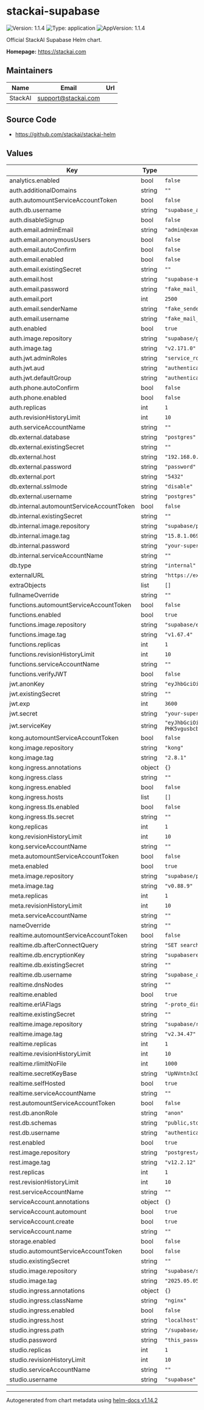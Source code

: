 # stackai-supabase

![Version: 1.1.4](https://img.shields.io/badge/Version-1.1.4-informational?style=flat-square) ![Type: application](https://img.shields.io/badge/Type-application-informational?style=flat-square) ![AppVersion: 1.1.4](https://img.shields.io/badge/AppVersion-1.1.4-informational?style=flat-square)

Official StackAI Supabase Helm chart.

**Homepage:** <https://stackai.com>

## Maintainers

| Name | Email | Url |
| ---- | ------ | --- |
| StackAI | <support@stackai.com> |  |

## Source Code

* <https://github.com/stackai/stackai-helm>

## Values

| Key | Type | Default | Description |
|-----|------|---------|-------------|
| analytics.enabled | bool | `false` |  |
| auth.additionalDomains | string | `""` |  |
| auth.automountServiceAccountToken | bool | `false` |  |
| auth.db.username | string | `"supabase_auth_admin"` |  |
| auth.disableSignup | bool | `false` |  |
| auth.email.adminEmail | string | `"admin@example.com"` |  |
| auth.email.anonymousUsers | bool | `false` |  |
| auth.email.autoConfirm | bool | `false` |  |
| auth.email.enabled | bool | `false` |  |
| auth.email.existingSecret | string | `""` |  |
| auth.email.host | string | `"supabase-mail"` |  |
| auth.email.password | string | `"fake_mail_password"` |  |
| auth.email.port | int | `2500` |  |
| auth.email.senderName | string | `"fake_sender"` |  |
| auth.email.username | string | `"fake_mail_user"` |  |
| auth.enabled | bool | `true` |  |
| auth.image.repository | string | `"supabase/gotrue"` |  |
| auth.image.tag | string | `"v2.171.0"` |  |
| auth.jwt.adminRoles | string | `"service_role"` |  |
| auth.jwt.aud | string | `"authenticated"` |  |
| auth.jwt.defaultGroup | string | `"authenticated"` |  |
| auth.phone.autoConfirm | bool | `false` |  |
| auth.phone.enabled | bool | `false` |  |
| auth.replicas | int | `1` |  |
| auth.revisionHistoryLimit | int | `10` |  |
| auth.serviceAccountName | string | `""` |  |
| db.external.database | string | `"postgres"` |  |
| db.external.existingSecret | string | `""` |  |
| db.external.host | string | `"192.168.0.1"` |  |
| db.external.password | string | `"password"` |  |
| db.external.port | string | `"5432"` |  |
| db.external.sslmode | string | `"disable"` |  |
| db.external.username | string | `"postgres"` |  |
| db.internal.automountServiceAccountToken | bool | `false` |  |
| db.internal.existingSecret | string | `""` |  |
| db.internal.image.repository | string | `"supabase/postgres"` |  |
| db.internal.image.tag | string | `"15.8.1.069"` |  |
| db.internal.password | string | `"your-super-secret-and-long-postgres-password"` |  |
| db.internal.serviceAccountName | string | `""` |  |
| db.type | string | `"internal"` |  |
| externalURL | string | `"https://example.com"` |  |
| extraObjects | list | `[]` |  |
| fullnameOverride | string | `""` |  |
| functions.automountServiceAccountToken | bool | `false` |  |
| functions.enabled | bool | `true` |  |
| functions.image.repository | string | `"supabase/edge-runtime"` |  |
| functions.image.tag | string | `"v1.67.4"` |  |
| functions.replicas | int | `1` |  |
| functions.revisionHistoryLimit | int | `10` |  |
| functions.serviceAccountName | string | `""` |  |
| functions.verifyJWT | bool | `false` |  |
| jwt.anonKey | string | `"eyJhbGciOiJIUzI1NiIsInR5cCI6IkpXVCJ9.eyAgCiAgICAicm9sZSI6ICJhbm9uIiwKICAgICJpc3MiOiAic3VwYWJhc2UtZGVtbyIsCiAgICAiaWF0IjogMTY0MTc2OTIwMCwKICAgICJleHAiOiAxNzk5NTM1NjAwCn0.dc_X5iR_VP_qT0zsiyj_I_OZ2T9FtRU2BBNWN8Bu4GE"` |  |
| jwt.existingSecret | string | `""` |  |
| jwt.exp | int | `3600` |  |
| jwt.secret | string | `"your-super-secret-jwt-token-with-at-least-32-characters-long"` |  |
| jwt.serviceKey | string | `"eyJhbGciOiJIUzI1NiIsInR5cCI6IkpXVCJ9.eyAgCiAgICAicm9sZSI6ICJzZXJ2aWNlX3JvbGUiLAogICAgImlzcyI6ICJzdXBhYmFzZS1kZW1vIiwKICAgICJpYXQiOiAxNjQxNzY5MjAwLAogICAgImV4cCI6IDE3OTk1MzU2MDAKfQ.DaYlNEoUrrEn2Ig7tqibS-PHK5vgusbcbo7X36XVt4Q"` |  |
| kong.automountServiceAccountToken | bool | `false` |  |
| kong.image.repository | string | `"kong"` |  |
| kong.image.tag | string | `"2.8.1"` |  |
| kong.ingress.annotations | object | `{}` |  |
| kong.ingress.class | string | `""` |  |
| kong.ingress.enabled | bool | `false` |  |
| kong.ingress.hosts | list | `[]` |  |
| kong.ingress.tls.enabled | bool | `false` |  |
| kong.ingress.tls.secret | string | `""` |  |
| kong.replicas | int | `1` |  |
| kong.revisionHistoryLimit | int | `10` |  |
| kong.serviceAccountName | string | `""` |  |
| meta.automountServiceAccountToken | bool | `false` |  |
| meta.enabled | bool | `true` |  |
| meta.image.repository | string | `"supabase/postgres-meta"` |  |
| meta.image.tag | string | `"v0.88.9"` |  |
| meta.replicas | int | `1` |  |
| meta.revisionHistoryLimit | int | `10` |  |
| meta.serviceAccountName | string | `""` |  |
| nameOverride | string | `""` |  |
| realtime.automountServiceAccountToken | bool | `false` |  |
| realtime.db.afterConnectQuery | string | `"SET search_path TO _realtime"` |  |
| realtime.db.encryptionKey | string | `"supabaserealtime"` |  |
| realtime.db.existingSecret | string | `""` |  |
| realtime.db.username | string | `"supabase_admin"` |  |
| realtime.dnsNodes | string | `""` |  |
| realtime.enabled | bool | `true` |  |
| realtime.erlAFlags | string | `"-proto_dist inet_tcp"` |  |
| realtime.existingSecret | string | `""` |  |
| realtime.image.repository | string | `"supabase/realtime"` |  |
| realtime.image.tag | string | `"v2.34.47"` |  |
| realtime.replicas | int | `1` |  |
| realtime.revisionHistoryLimit | int | `10` |  |
| realtime.rlimitNoFile | int | `1000` |  |
| realtime.secretKeyBase | string | `"UpNVntn3cDxHJpq99YMc1T1AQgQpc8kfYTuRgBiYa15BLrx8etQoXz3gZv1/u2oq"` |  |
| realtime.selfHosted | bool | `true` |  |
| realtime.serviceAccountName | string | `""` |  |
| rest.automountServiceAccountToken | bool | `false` |  |
| rest.db.anonRole | string | `"anon"` |  |
| rest.db.schemas | string | `"public,storage,graphql_public"` |  |
| rest.db.username | string | `"authenticator"` |  |
| rest.enabled | bool | `true` |  |
| rest.image.repository | string | `"postgrest/postgrest"` |  |
| rest.image.tag | string | `"v12.2.12"` |  |
| rest.replicas | int | `1` |  |
| rest.revisionHistoryLimit | int | `10` |  |
| rest.serviceAccountName | string | `""` |  |
| serviceAccount.annotations | object | `{}` |  |
| serviceAccount.automount | bool | `true` |  |
| serviceAccount.create | bool | `true` |  |
| serviceAccount.name | string | `""` |  |
| storage.enabled | bool | `false` |  |
| studio.automountServiceAccountToken | bool | `false` |  |
| studio.existingSecret | string | `""` |  |
| studio.image.repository | string | `"supabase/studio"` |  |
| studio.image.tag | string | `"2025.05.05-sha-3c3fe9b"` |  |
| studio.ingress.annotations | object | `{}` |  |
| studio.ingress.className | string | `"nginx"` |  |
| studio.ingress.enabled | bool | `false` |  |
| studio.ingress.host | string | `"localhost"` |  |
| studio.ingress.path | string | `"/supabase/studio"` |  |
| studio.password | string | `"this_password_is_insecure_and_should_be_updated"` |  |
| studio.replicas | int | `1` |  |
| studio.revisionHistoryLimit | int | `10` |  |
| studio.serviceAccountName | string | `""` |  |
| studio.username | string | `"supabase"` |  |

----------------------------------------------
Autogenerated from chart metadata using [helm-docs v1.14.2](https://github.com/norwoodj/helm-docs/releases/v1.14.2)
